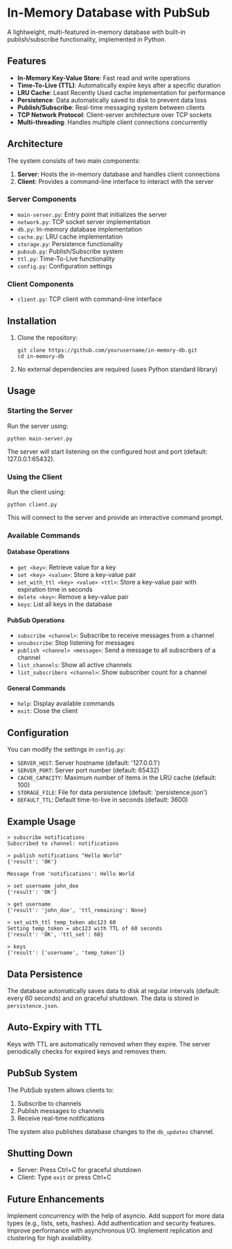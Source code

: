 # In-Memory Database with PubSub

A lightweight, multi-featured in-memory database with built-in publish/subscribe functionality, implemented in Python.

## Features

- **In-Memory Key-Value Store**: Fast read and write operations
- **Time-To-Live (TTL)**: Automatically expire keys after a specific duration
- **LRU Cache**: Least Recently Used cache implementation for performance
- **Persistence**: Data automatically saved to disk to prevent data loss
- **Publish/Subscribe**: Real-time messaging system between clients
- **TCP Network Protocol**: Client-server architecture over TCP sockets
- **Multi-threading**: Handles multiple client connections concurrently

## Architecture

The system consists of two main components:

1. **Server**: Hosts the in-memory database and handles client connections
2. **Client**: Provides a command-line interface to interact with the server

### Server Components

- `main-server.py`: Entry point that initializes the server
- `network.py`: TCP socket server implementation
- `db.py`: In-memory database implementation
- `cache.py`: LRU cache implementation
- `storage.py`: Persistence functionality
- `pubsub.py`: Publish/Subscribe system
- `ttl.py`: Time-To-Live functionality
- `config.py`: Configuration settings

### Client Components

- `client.py`: TCP client with command-line interface

## Installation

1. Clone the repository:
   ```
   git clone https://github.com/yourusername/in-memory-db.git
   cd in-memory-db
   ```

2. No external dependencies are required (uses Python standard library)

## Usage

### Starting the Server

Run the server using:

```
python main-server.py
```

The server will start listening on the configured host and port (default: 127.0.0.1:65432).

### Using the Client

Run the client using:

```
python client.py
```

This will connect to the server and provide an interactive command prompt.

### Available Commands

#### Database Operations

- `get <key>`: Retrieve value for a key
- `set <key> <value>`: Store a key-value pair
- `set_with_ttl <key> <value> <ttl>`: Store a key-value pair with expiration time in seconds
- `delete <key>`: Remove a key-value pair
- `keys`: List all keys in the database

#### PubSub Operations

- `subscribe <channel>`: Subscribe to receive messages from a channel
- `unsubscribe`: Stop listening for messages
- `publish <channel> <message>`: Send a message to all subscribers of a channel
- `list_channels`: Show all active channels
- `list_subscribers <channel>`: Show subscriber count for a channel

#### General Commands

- `help`: Display available commands
- `exit`: Close the client

## Configuration

You can modify the settings in `config.py`:

- `SERVER_HOST`: Server hostname (default: '127.0.0.1')
- `SERVER_PORT`: Server port number (default: 65432)
- `CACHE_CAPACITY`: Maximum number of items in the LRU cache (default: 100)
- `STORAGE_FILE`: File for data persistence (default: 'persistence.json')
- `DEFAULT_TTL`: Default time-to-live in seconds (default: 3600)

## Example Usage

```
> subscribe notifications
Subscribed to channel: notifications

> publish notifications "Hello World"
{'result': 'OK'}

Message from 'notifications': Hello World

> set username john_doe
{'result': 'OK'}

> get username
{'result': 'john_doe', 'ttl_remaining': None}

> set_with_ttl temp_token abc123 60
Setting temp_token = abc123 with TTL of 60 seconds
{'result': 'OK', 'ttl_set': 60}

> keys
{'result': ['username', 'temp_token']}
```

## Data Persistence

The database automatically saves data to disk at regular intervals (default: every 60 seconds) and on graceful shutdown. The data is stored in `persistence.json`.

## Auto-Expiry with TTL

Keys with TTL are automatically removed when they expire. The server periodically checks for expired keys and removes them.

## PubSub System

The PubSub system allows clients to:

1. Subscribe to channels
2. Publish messages to channels
3. Receive real-time notifications

The system also publishes database changes to the `db_updates` channel.

## Shutting Down

- Server: Press Ctrl+C for graceful shutdown
- Client: Type `exit` or press Ctrl+C

## Future Enhancements
Implement concurrency with the help of asyncio.
Add support for more data types (e.g., lists, sets, hashes).
Add authentication and security features.
Improve performance with asynchronous I/O.
Implement replication and clustering for high availability.
